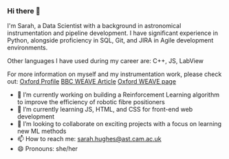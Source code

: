 ### Hi there 👋
I'm Sarah, a Data Scientist with a background in astronomical instrumentation and pipeline development. I have significant experience in Python,
alongside proficiency in SQL, Git, and JIRA in Agile development environments. 

Other languages I have used during my career are: C++, JS, LabView

For more information on myself and my instrumentation work, please check out:
[Oxford Profile](https://www.physics.ox.ac.uk/our-people/hughess)
[BBC WEAVE Article](https://www.bbc.co.uk/news/science-environment-62321537)
[Oxford WEAVE page](https://www.physics.ox.ac.uk/news/telescope-upgrade-could-unlock-secrets-universe)
<!--
**SHughes96/SHughes96** is a ✨ _special_ ✨ repository because its `README.md` (this file) appears on your GitHub profile.

Here are some ideas to get you started:-->

- 🔭 I’m currently working on building a Reinforcement Learning algorithm to improve the efficiency of robotic fibre positioners
- 🌱 I’m currently learning JS, HTML, and CSS for front-end web development
- 👯 I’m looking to collaborate on exciting projects with a focus on learning new ML methods
- 📫 How to reach me: sarah.hughes@ast.cam.ac.uk
- 😄 Pronouns: she/her

